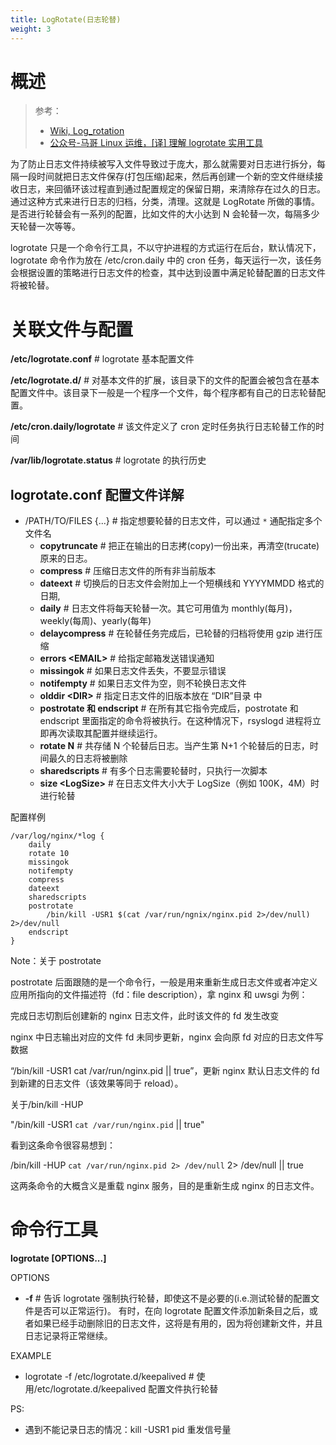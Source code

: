 ```yaml
---
title: LogRotate(日志轮替)
weight: 3
---
```


# 概述

> 参考：
>
> - [Wiki, Log_rotation](https://en.wikipedia.org/wiki/Log_rotation)
> - [公众号-马哥 Linux 运维，\[译\] 理解 logrotate 实用工具](https://mp.weixin.qq.com/s/b_CWt_ycvnbQG9TXPqRoCQ)

为了防止日志文件持续被写入文件导致过于庞大，那么就需要对日志进行拆分，每隔一段时间就把日志文件保存(打包压缩)起来，然后再创建一个新的空文件继续接收日志，来回循环该过程直到通过配置规定的保留日期，来清除存在过久的日志。通过这种方式来进行日志的归档，分类，清理。这就是 LogRotate 所做的事情。是否进行轮替会有一系列的配置，比如文件的大小达到 N 会轮替一次，每隔多少天轮替一次等等。

logrotate 只是一个命令行工具，不以守护进程的方式运行在后台，默认情况下，logrotate 命令作为放在 /etc/cron.daily 中的 cron 任务，每天运行一次，该任务会根据设置的策略进行日志文件的检查，其中达到设置中满足轮替配置的日志文件将被轮替。

# 关联文件与配置

**/etc/logrotate.conf** # logrotate 基本配置文件

**/etc/logrotate.d/** # 对基本文件的扩展，该目录下的文件的配置会被包含在基本配置文件中。该目录下一般是一个程序一个文件，每个程序都有自己的日志轮替配置。

**/etc/cron.daily/logrotate** # 该文件定义了 cron 定时任务执行日志轮替工作的时间

**/var/lib/logrotate.status** # logrotate 的执行历史

## logrotate.conf 配置文件详解

- /PATH/TO/FILES {...} # 指定想要轮替的日志文件，可以通过 `*` 通配指定多个文件名
  - **copytruncate** # 把正在输出的日志拷(copy)一份出来，再清空(trucate)原来的日志。
  - **compress** # 压缩日志文件的所有非当前版本
  - **dateext** # 切换后的日志文件会附加上一个短横线和 YYYYMMDD 格式的日期,
  - **daily** # 日志文件将每天轮替一次。其它可用值为 monthly(每月)，weekly(每周)、yearly(每年)
  - **delaycompress** # 在轮替任务完成后，已轮替的归档将使用 gzip 进行压缩
  - **errors \<EMAIL>** # 给指定邮箱发送错误通知
  - **missingok** # 如果日志文件丢失，不要显示错误
  - **notifempty** # 如果日志文件为空，则不轮换日志文件
  - **olddir \<DIR>** # 指定日志文件的旧版本放在 “DIR”目录 中
  - **postrotate 和 endscript** # 在所有其它指令完成后，postrotate 和 endscript 里面指定的命令将被执行。在这种情况下，rsyslogd 进程将立即再次读取其配置并继续运行。
  - **rotate N** # 共存储 N 个轮替后日志。当产生第 N+1 个轮替后的日志，时间最久的日志将被删除
  - **sharedscripts** # 有多个日志需要轮替时，只执行一次脚本
  - **size \<LogSize>** # 在日志文件大小大于 LogSize（例如 100K，4M）时进行轮替

配置样例

```text
/var/log/nginx/*log {
    daily
    rotate 10
    missingok
    notifempty
    compress
    dateext
    sharedscripts
    postrotate
        /bin/kill -USR1 $(cat /var/run/ngnix/nginx.pid 2>/dev/null) 2>/dev/null
    endscript
}
```

Note：关于 postrotate

postrotate 后面跟随的是一个命令行，一般是用来重新生成日志文件或者冲定义应用所指向的文件描述符（fd：file description），拿 nginx 和 uwsgi 为例：

完成日志切割后创建新的 nginx 日志文件，此时该文件的 fd 发生改变

nginx 中日志输出对应的文件 fd 未同步更新，nginx 会向原 fd 对应的日志文件写数据

“/bin/kill -USR1 cat /var/run/nginx.pid || true”，更新 nginx 默认日志文件的 fd 到新建的日志文件（该效果等同于 reload）。

关于/bin/kill -HUP

"/bin/kill -USR1 `cat /var/run/nginx.pid` || true"

看到这条命令很容易想到：

/bin/kill -HUP `cat /var/run/nginx.pid 2> /dev/null` 2> /dev/null || true

这两条命令的大概含义是重载 nginx 服务，目的是重新生成 nginx 的日志文件。

# 命令行工具

**logrotate \[OPTIONS...]**

OPTIONS

- **-f** # 告诉 logrotate 强制执行轮替，即使这不是必要的(i.e.测试轮替的配置文件是否可以正常运行)。 有时，在向 logrotate 配置文件添加新条目之后，或者如果已经手动删除旧的日志文件，这将是有用的，因为将创建新文件，并且日志记录将正常继续。

EXAMPLE

- logrotate -f /etc/logrotate.d/keepalived # 使用/etc/logrotate.d/keepalived 配置文件执行轮替

PS:

- 遇到不能记录日志的情况：kill -USR1 pid 重发信号量
